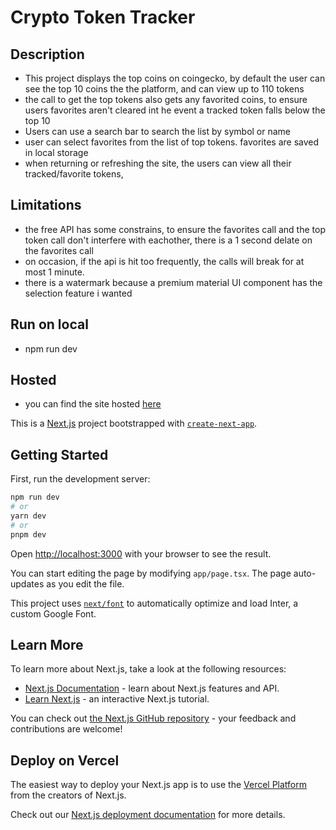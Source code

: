 # Crypto Token Tracker

## Description

- This project displays the top coins on coingecko, by default the user can see the top 10 coins the the platform, and can view up to 110 tokens
- the call to get the top tokens also gets any favorited coins, to ensure users favorites aren't cleared int he event a tracked token falls below the top 10
- Users can use a search bar to search the list by symbol or name
- user can select favorites from the list of top tokens. favorites are saved in local storage
- when returning or refreshing the site, the users can view all their tracked/favorite tokens,

## Limitations

- the free API has some constrains, to ensure the favorites call and the top token call don't interfere with eachother, there is a 1 second delate on the favorites call
- on occasion, if the api is hit too frequently, the calls will break for at most 1 minute. 
- there is a watermark because a premium material UI component has the selection feature i wanted

## Run on local

- npm run dev 

## Hosted

- you can find the site hosted [here](https://crypto-tracker.voxeldigital.ca/)



This is a [Next.js](https://nextjs.org/) project bootstrapped with [`create-next-app`](https://github.com/vercel/next.js/tree/canary/packages/create-next-app).

## Getting Started

First, run the development server:

```bash
npm run dev
# or
yarn dev
# or
pnpm dev
```

Open [http://localhost:3000](http://localhost:3000) with your browser to see the result.

You can start editing the page by modifying `app/page.tsx`. The page auto-updates as you edit the file.

This project uses [`next/font`](https://nextjs.org/docs/basic-features/font-optimization) to automatically optimize and load Inter, a custom Google Font.

## Learn More

To learn more about Next.js, take a look at the following resources:

- [Next.js Documentation](https://nextjs.org/docs) - learn about Next.js features and API.
- [Learn Next.js](https://nextjs.org/learn) - an interactive Next.js tutorial.

You can check out [the Next.js GitHub repository](https://github.com/vercel/next.js/) - your feedback and contributions are welcome!

## Deploy on Vercel

The easiest way to deploy your Next.js app is to use the [Vercel Platform](https://vercel.com/new?utm_medium=default-template&filter=next.js&utm_source=create-next-app&utm_campaign=create-next-app-readme) from the creators of Next.js.

Check out our [Next.js deployment documentation](https://nextjs.org/docs/deployment) for more details.
